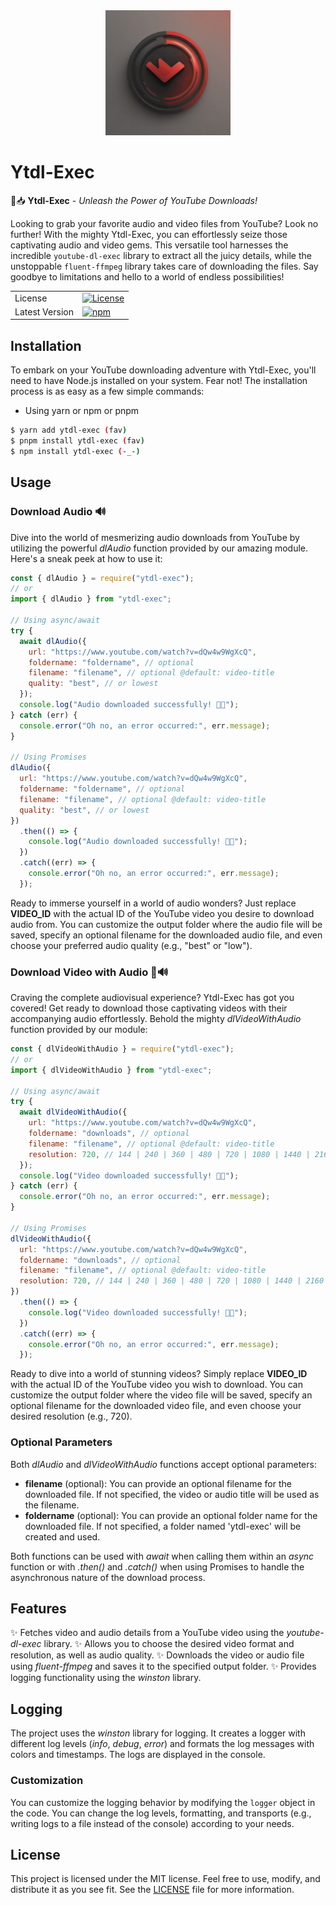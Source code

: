 <div align="center">
    <img src="/images/logo.png" width="200" height="200">
</div>

# Ytdl-Exec

🎥📥 **Ytdl-Exec** - _Unleash the Power of YouTube Downloads!_

Looking to grab your favorite audio and video files from YouTube? Look no further! With the mighty Ytdl-Exec, you can effortlessly seize those captivating audio and video gems. This versatile tool harnesses the incredible `youtube-dl-exec` library to extract all the juicy details, while the unstoppable `fluent-ffmpeg` library takes care of downloading the files. Say goodbye to limitations and hello to a world of endless possibilities!

|                |                                                                                               |
| -------------- | --------------------------------------------------------------------------------------------- |
| License        | [![License](https://img.shields.io/badge/license-MIT-blue.svg)](LICENSE)                      |
| Latest Version | [![npm](https://img.shields.io/npm/v/ytdl-exec.svg)](https://www.npmjs.com/package/ytdl-exec) |

## Installation

To embark on your YouTube downloading adventure with Ytdl-Exec, you'll need to have Node.js installed on your system. Fear not! The installation process is as easy as a few simple commands:

- Using yarn or npm or pnpm

```bash
$ yarn add ytdl-exec (fav)
$ pnpm install ytdl-exec (fav)
$ npm install ytdl-exec (-_-)
```

## Usage

### Download Audio 🔊

Dive into the world of mesmerizing audio downloads from YouTube by utilizing the powerful _dlAudio_ function provided by our amazing module. Here's a sneak peek at how to use it:

```javascript
const { dlAudio } = require("ytdl-exec");
// or
import { dlAudio } from "ytdl-exec";

// Using async/await
try {
  await dlAudio({
    url: "https://www.youtube.com/watch?v=dQw4w9WgXcQ",
    foldername: "foldername", // optional
    filename: "filename", // optional @default: video-title
    quality: "best", // or lowest
  });
  console.log("Audio downloaded successfully! 🎵🎉");
} catch (err) {
  console.error("Oh no, an error occurred:", err.message);
}

// Using Promises
dlAudio({
  url: "https://www.youtube.com/watch?v=dQw4w9WgXcQ",
  foldername: "foldername", // optional
  filename: "filename", // optional @default: video-title
  quality: "best", // or lowest
})
  .then(() => {
    console.log("Audio downloaded successfully! 🎵🎉");
  })
  .catch((err) => {
    console.error("Oh no, an error occurred:", err.message);
  });
```

Ready to immerse yourself in a world of audio wonders? Just replace **VIDEO_ID** with the actual ID of the YouTube video you desire to download audio from. You can customize the output folder where the audio file will be saved, specify an optional filename for the downloaded audio file, and even choose your preferred audio quality (e.g., "best" or "low").

### Download Video with Audio 🎥🔊

Craving the complete audiovisual experience? Ytdl-Exec has got you covered! Get ready to download those captivating videos with their accompanying audio effortlessly. Behold the mighty _dlVideoWithAudio_ function provided by our module:

```javascript
const { dlVideoWithAudio } = require("ytdl-exec");
// or
import { dlVideoWithAudio } from "ytdl-exec";

// Using async/await
try {
  await dlVideoWithAudio({
    url: "https://www.youtube.com/watch?v=dQw4w9WgXcQ",
    foldername: "downloads", // optional
    filename: "filename", // optional @default: video-title
    resolution: 720, // 144 | 240 | 360 | 480 | 720 | 1080 | 1440 | 2160 | 4320;
  });
  console.log("Video downloaded successfully! 🎥🎉");
} catch (err) {
  console.error("Oh no, an error occurred:", err.message);
}

// Using Promises
dlVideoWithAudio({
  url: "https://www.youtube.com/watch?v=dQw4w9WgXcQ",
  foldername: "downloads", // optional
  filename: "filename", // optional @default: video-title
  resolution: 720, // 144 | 240 | 360 | 480 | 720 | 1080 | 1440 | 2160 | 4320;
})
  .then(() => {
    console.log("Video downloaded successfully! 🎥🎉");
  })
  .catch((err) => {
    console.error("Oh no, an error occurred:", err.message);
  });
```

Ready to dive into a world of stunning videos? Simply replace **VIDEO_ID** with the actual ID of the YouTube video you wish to download. You can customize the output folder where the video file will be saved, specify an optional filename for the downloaded video file, and even choose your desired resolution (e.g., 720).

### Optional Parameters

Both _dlAudio_ and _dlVideoWithAudio_ functions accept optional parameters:

- **filename** (optional): You can provide an optional filename for the downloaded file. If not specified, the video or audio title will be used as the filename.
- **foldername** (optional): You can provide an optional folder name for the downloaded file. If not specified, a folder named 'ytdl-exec' will be created and used.

Both functions can be used with _await_ when calling them within an _async_ function or with _.then()_ and _.catch()_ when using Promises to handle the asynchronous nature of the download process.

## Features

✨ Fetches video and audio details from a YouTube video using the _youtube-dl-exec_ library.
✨ Allows you to choose the desired video format and resolution, as well as audio quality.
✨ Downloads the video or audio file using _fluent-ffmpeg_ and saves it to the specified output folder.
✨ Provides logging functionality using the _winston_ library.

## Logging

The project uses the _winston_ library for logging. It creates a logger with different log levels (_info_, _debug_, _error_) and formats the log messages with colors and timestamps. The logs are displayed in the console.

### Customization

You can customize the logging behavior by modifying the `logger` object in the code. You can change the log levels, formatting, and transports (e.g., writing logs to a file instead of the console) according to your needs.

## License

This project is licensed under the MIT license. Feel free to use, modify, and distribute it as you see fit. See the [LICENSE](LICENSE) file for more information.
